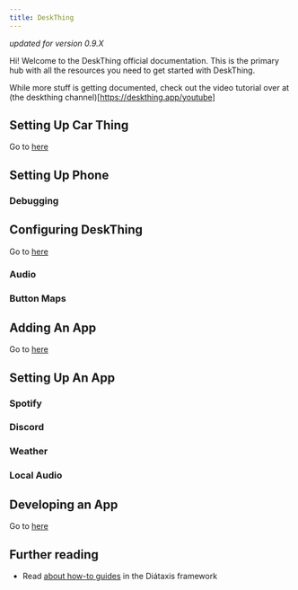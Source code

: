 ```yaml
---
title: DeskThing
---
```

*updated for version 0.9.X*

Hi! Welcome to the DeskThing official documentation. This is the primary hub with all the resources you need to get started with DeskThing.


While more stuff is getting documented, check out the video tutorial over at (the deskthing channel)[https://deskthing.app/youtube]

## Setting Up Car Thing

Go to [here](./setting-up.md)

## Setting Up Phone

### Debugging

## Configuring DeskThing

Go to [here](./config-deskthing.md)

### Audio

### Button Maps

## Adding An App

Go to [here](./dev-add-app.md)

## Setting Up An App

### Spotify

### Discord

### Weather

### Local Audio

## Developing an App

Go to [here](./dev-build-app.md)


## Further reading

- Read [about how-to guides](https://diataxis.fr/how-to-guides/) in the Diátaxis framework
